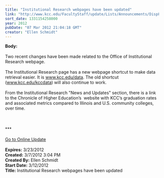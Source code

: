 ```yaml
---
title: "Institutional Research webpages have been updated"
link: "http://www.kcc.edu/FacultyStaff/update/Lists/Announcements/DispForm.aspx?ID=631"
sort_date: 1331154258000
year: 2012
pubDate: "07 Mar 2012 21:04:18 GMT"
creator: "Ellen Schmidt"
---
```


<div><b>Body:</b> <div class="ExternalClassCA85BCD0908B42B18187F60B00A91016">
<div><br />Two recent changes have been made related to the Office of Institutional Research webpage.</div>
<div><br />The Institutional Research page has a new webpage shortcut to make data retrieval easier. It is <a href="/data">www.kcc.edu/data</a>. The old shortcut (<a href="/kccdata">www.kcc.edu/kccdata</a>) will also continue to work.</div>
<div><br />From the Institutional Research &quot;News and Updates&quot; section, there is a link to the Chronicle of Higher Education’s  website with KCC’s graduation rates and associated metrics compared to Illinois and U.S. community colleges, over time.</div>
<div><br /> </div>
<div>
<div>
<div> </div>
<div>***</div>
<div> </div>
<div><a href="/FacultyStaff/update/Pages/dailyupdate.aspx">Go to Online Update</a></div>
<div> </div></div></div></div></div>
<div><b>Expires:</b> 3/23/2012</div>
<div><b>Created:</b> 3/7/2012 3:04 PM</div>
<div><b>Created By:</b> Ellen Schmidt</div>
<div><b>Start Date:</b> 3/12/2012</div>
<div><b>Title:</b> Institutional Research webpages have been updated</div>
